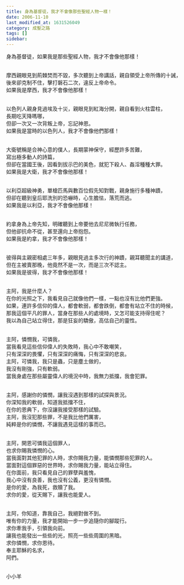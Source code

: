 ```yaml
---
title: 身為基督徒，我才不會像那些聖經人物一樣！
date: 2006-11-10
last_modified_at: 1631526049
category: 成聖之路
tags: []
sidebar: 
---
```


<p>身為基督徒，如果我是那些聖經人物，我才不會像他那樣！</p>
<p><br/>
摩西親眼見到荊棘焚而不毀，多次聽到上帝講話，親自領受上帝所傳的十誡，<br/>
後來卻克制不住，擊打磐石二次，違反上帝命令。<br/>
如果我是摩西，我才不會像他那樣！</p>
<p><br/>
以色列人親身見過埃及十災，親眼見到紅海分開，親自看到火柱雲柱，<br/>
長期吃天降嗎哪，<br/>
但卻一次又一次背叛上帝，忘記神恩。<br/>
如果我是當時的以色列人，我才不會像他們那樣！</p>
<p><br/>
大衛號稱是合神心意的僕人，長期蒙神保守，經歷許多苦難，<br/>
寫出極多動人的詩篇，<br/>
但卻在當國王後，因看到拔示巴的美色，就犯下殺人、姦淫種種大罪。<br/>
如果我是大衛，我才不會像他那樣！</p>
<p><br/>
以利亞超級神勇，單槍匹馬與數百位假先知對戰，親身施行多種神蹟，<br/>
但卻在聽到皇后耶洗別的恐嚇時，心生膽怯，落荒而逃。<br/>
如果我是以利亞，我才不會像他那樣！</p>
<p><br/>
約拿身為上帝先知，明確聽到上帝要他去尼尼微執行任務，<br/>
但他卻抗命不從，甚至還向上帝抱怨。<br/>
如果我是約拿，我才不會像他那樣！</p>
<p><br/>
彼得與主親密相處三年多，親眼見過主多次行的神蹟，親耳聽聞主的講道，<br/>
但在主被賣那晚，他竟然不是一次，而是三次不認主。<br/>
如果我是彼得，我才不會像他那樣！</p>
<p><br/>
主阿，我是什麼人？<br/>
在你的光照之下，我看見自己就像他們一樣，一點也沒有比他們更強。<br/>
如果，連許多信仰的偉人，都會軟弱，都會跌倒，都會有站立不住的時候，<br/>
那我這個平凡的罪人，當身在那些人的處境時，又怎可能支持得住呢？<br/>
我以為自己站立得住，那是狂妄的驕傲，高估自己的靈性。</p>
<p><br/>
主阿，憐憫我，可憐我，<br/>
當我看見這些信仰偉人的失敗時，我心中不敢嘲笑，<br/>
只有深深的畏懼，只有深深的痛悔，只有深深的悲哀。<br/>
主阿，可憐我，我只是蟲，只是塵土做的，<br/>
我沒有剛強，只有軟弱。<br/>
當我身處在那些屬靈偉人的境況中時，我無力抵擋，我會犯罪。</p>
<p><br/>
主阿，感謝你的憐憫，讓我沒遇到那樣的試探與景況。<br/>
你深知我的軟弱，知道我抵擋不住，<br/>
在你的恩典下，你沒讓我接受那樣的試驗。<br/>
主阿，我沒犯那些罪，不是我比他們厲害，<br/>
純粹是你的憐憫，不讓我遇見這樣的事而已。</p>
<p><br/>
主阿，開恩可憐我這個罪人，<br/>
也求你賜我憐憫的心。<br/>
當我面對其他犯罪的人時，求你賜我力量，能憐憫那些犯罪的人。<br/>
當面對這個罪惡的世界時，求你賜我力量，能站立得住。<br/>
在你面前，我只看見自己的罪孽與羞愧，<br/>
我心中沒有良善，我也沒有公義，更沒有憐憫。<br/>
是你的愛，為我死，救贖了我。<br/>
求你的愛，從天賜下，讓我也能愛人。</p>
<p><br/>
主阿，你知道，靠我自己，我絕對做不到。<br/>
唯有你的力量，我才能開始一步一步追隨你的腳蹤行。<br/>
求你牽我手，引領我向前。<br/>
讓我也能發出一些些的光，照亮一些些周圍的黑暗。<br/>
求你憐憫，求你恩待。<br/>
奉主耶穌的名求，<br/>
阿們。</p>
<p><br/>
小小羊<br/>
 </p>
<p> </p>
<p> </p>
